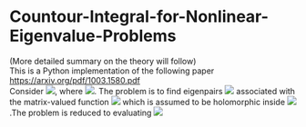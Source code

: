 # Countour-Integral-for-Nonlinear-Eigenvalue-Problems 
(More detailed summary on the theory will follow)<br>
This is a Python implementation of the following paper https://arxiv.org/pdf/1003.1580.pdf<br>
Consider <img src="https://render.githubusercontent.com/render/math?math=T(z)v = 0">, 
where  <img src="https://render.githubusercontent.com/render/math?math=z\in \Gamma, v\in \mathbb{C}^m$">.
The problem is to find eigenpairs <img src="https://render.githubusercontent.com/render/math?math=(z, v)"> associated with the matrix-valued function  <img src="https://render.githubusercontent.com/render/math?math=z\mapsto T(z)\in \mathbb{C}^{m\times m}">  which is assumed to be holomorphic inside <img src="https://render.githubusercontent.com/render/math?math=\Gamma"><br>.The problem is reduced to evaluating
 <img src="https://render.githubusercontent.com/render/math?math=\frac{1}{i2\pi}\int_\Gamma z^pT^{-1}(z)\hat{V}dz">

